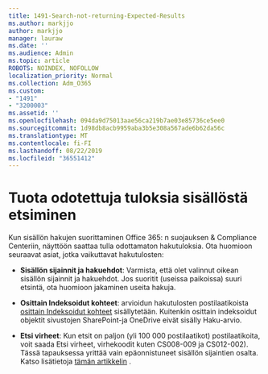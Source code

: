 ```yaml
---
title: 1491-Search-not-returning-Expected-Results
ms.author: markjjo
author: markjjo
manager: lauraw
ms.date: ''
ms.audience: Admin
ms.topic: article
ROBOTS: NOINDEX, NOFOLLOW
localization_priority: Normal
ms.collection: Adm_O365
ms.custom:
- "1491"
- "3200003"
ms.assetid: ''
ms.openlocfilehash: 094da9d75013aae56ca219b7ae03e85736ce5ee0
ms.sourcegitcommit: 1d98db8acb9959aba3b5e308a567ade6b62da56c
ms.translationtype: MT
ms.contentlocale: fi-FI
ms.lasthandoff: 08/22/2019
ms.locfileid: "36551412"
---
```

# <a name="content-search-not-returning-expected-results"></a>Tuota odotettuja tuloksia sisällöstä etsiminen

Kun sisällön hakujen suorittaminen Office 365: n suojauksen & Compliance Centeriin, näyttöön saattaa tulla odottamaton hakutuloksia. Ota huomioon seuraavat asiat, jotka vaikuttavat hakutulosten:

- **Sisällön sijainnit ja hakuehdot**: Varmista, että olet valinnut oikean sisällön sijainnit ja hakuehdot. Jos suoritit (useissa paikoissa) suuri etsintä, ota huomioon jakaminen useita hakuja.

- **Osittain Indeksoidut kohteet**: arvioidun hakutulosten postilaatikoista [osittain Indeksoidut kohteet](https://docs.microsoft.com/office365/securitycompliance/partially-indexed-items-in-content-search) sisällytetään. Kuitenkin osittain indeksoidut objektit sivustojen SharePoint-ja OneDrive eivät sisälly Haku-arvio.

- **Etsi virheet**: Kun etsit on paljon (yli 100 000 postilaatikot) postilaatikoita, voit saada Etsi virheet, virhekoodit kuten CS008-009 ja CS012-002). Tässä tapauksessa yrittää vain epäonnistuneet sisällön sijaintien osalta. Katso lisätietoja [tämän artikkelin](https://docs.microsoft.com/office365/securitycompliance/retry-failed-content-search) .
